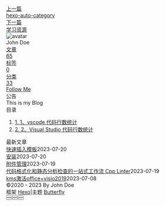 <!DOCTYPE html><html lang="zh-CN" data-theme="light"><head><meta charset="UTF-8"><meta http-equiv="X-UA-Compatible" content="IE=edge"><meta name="viewport" content="width=device-width, initial-scale=1.0, maximum-scale=1.0"><title>vscode 和vs2019代码行数统计 | Hexo</title><meta name="author" content="John Doe"><meta name="copyright" content="John Doe"><meta name="format-detection" content="telephone=no"><meta name="theme-color" content="#ffffff"><meta name="description" content="1、vscode 代码行数统计按Ctrl+Shift+X 在插件市场搜索 VS Code Counter 点击安装按住按Ctrl+Shift+P 在命令输入： 1Count lines in workspace   2、Visual Studio 代码行数统计选中解决方案按[Ctrl+Shift+F]弹出查找窗口（不统计以#号开头、以&#x2F;开头的代码和空行）1、输入  1b*[^:b#&#x2F;]+">
<meta property="og:type" content="article">
<meta property="og:title" content="vscode 和vs2019代码行数统计">
<meta property="og:url" content="http://example.com/posts/%E5%AD%A6%E4%B9%A0/%E6%8A%80%E5%B7%A7/vscode-%E5%92%8Cvs2019%E4%BB%A3%E7%A0%81%E8%A1%8C%E6%95%B0%E7%BB%9F%E8%AE%A1.md">
<meta property="og:site_name" content="Hexo">
<meta property="og:description" content="1、vscode 代码行数统计按Ctrl+Shift+X 在插件市场搜索 VS Code Counter 点击安装按住按Ctrl+Shift+P 在命令输入： 1Count lines in workspace   2、Visual Studio 代码行数统计选中解决方案按[Ctrl+Shift+F]弹出查找窗口（不统计以#号开头、以&#x2F;开头的代码和空行）1、输入  1b*[^:b#&#x2F;]+">
<meta property="og:locale" content="zh_CN">
<meta property="og:image" content="https://i.loli.net/2021/02/24/5O1day2nriDzjSu.png">
<meta property="article:published_time" content="2023-03-07T09:36:37.000Z">
<meta property="article:modified_time" content="2023-03-15T12:11:42.079Z">
<meta property="article:author" content="John Doe">
<meta name="twitter:card" content="summary">
<meta name="twitter:image" content="https://i.loli.net/2021/02/24/5O1day2nriDzjSu.png"><link rel="shortcut icon" href="/img/web/favicon.png"><link rel="canonical" href="http://example.com/posts/%E5%AD%A6%E4%B9%A0/%E6%8A%80%E5%B7%A7/vscode-%E5%92%8Cvs2019%E4%BB%A3%E7%A0%81%E8%A1%8C%E6%95%B0%E7%BB%9F%E8%AE%A1.md"><link rel="preconnect" href="//cdn.jsdelivr.net"/><link rel="preconnect" href="//busuanzi.ibruce.info"/><link rel="stylesheet" href="/css/index.css"><link rel="stylesheet" href="https://cdn.jsdelivr.net/npm/@fortawesome/fontawesome-free/css/all.min.css" media="print" onload="this.media='all'"><link rel="stylesheet" href="https://cdn.jsdelivr.net/npm/@fancyapps/ui/dist/fancybox.min.css" media="print" onload="this.media='all'"><script>const GLOBAL_CONFIG = { 
  root: '/',
  algolia: undefined,
  localSearch: undefined,
  translate: undefined,
  noticeOutdate: undefined,
  highlight: {"plugin":"highlighjs","highlightCopy":true,"highlightLang":true,"highlightHeightLimit":false},
  copy: {
    success: '复制成功',
    error: '复制错误',
    noSupport: '浏览器不支持'
  },
  relativeDate: {
    homepage: false,
    post: false
  },
  runtime: '',
  date_suffix: {
    just: '刚刚',
    min: '分钟前',
    hour: '小时前',
    day: '天前',
    month: '个月前'
  },
  copyright: undefined,
  lightbox: 'fancybox',
  Snackbar: undefined,
  source: {
    justifiedGallery: {
      js: 'https://cdn.jsdelivr.net/npm/flickr-justified-gallery/dist/fjGallery.min.js',
      css: 'https://cdn.jsdelivr.net/npm/flickr-justified-gallery/dist/fjGallery.min.css'
    }
  },
  isPhotoFigcaption: false,
  islazyload: false,
  isAnchor: false,
  percent: {
    toc: true,
    rightside: false,
  }
}</script><script id="config-diff">var GLOBAL_CONFIG_SITE = {
  title: 'vscode 和vs2019代码行数统计',
  isPost: true,
  isHome: false,
  isHighlightShrink: false,
  isToc: true,
  postUpdate: '2023-03-15 20:11:42'
}</script><noscript><style type="text/css">
  #nav {
    opacity: 1
  }
  .justified-gallery img {
    opacity: 1
  }

  #recent-posts time,
  #post-meta time {
    display: inline !important
  }
</style></noscript><script>(win=>{
    win.saveToLocal = {
      set: function setWithExpiry(key, value, ttl) {
        if (ttl === 0) return
        const now = new Date()
        const expiryDay = ttl * 86400000
        const item = {
          value: value,
          expiry: now.getTime() + expiryDay,
        }
        localStorage.setItem(key, JSON.stringify(item))
      },

      get: function getWithExpiry(key) {
        const itemStr = localStorage.getItem(key)

        if (!itemStr) {
          return undefined
        }
        const item = JSON.parse(itemStr)
        const now = new Date()

        if (now.getTime() > item.expiry) {
          localStorage.removeItem(key)
          return undefined
        }
        return item.value
      }
    }
  
    win.getScript = url => new Promise((resolve, reject) => {
      const script = document.createElement('script')
      script.src = url
      script.async = true
      script.onerror = reject
      script.onload = script.onreadystatechange = function() {
        const loadState = this.readyState
        if (loadState && loadState !== 'loaded' && loadState !== 'complete') return
        script.onload = script.onreadystatechange = null
        resolve()
      }
      document.head.appendChild(script)
    })
  
    win.getCSS = (url,id = false) => new Promise((resolve, reject) => {
      const link = document.createElement('link')
      link.rel = 'stylesheet'
      link.href = url
      if (id) link.id = id
      link.onerror = reject
      link.onload = link.onreadystatechange = function() {
        const loadState = this.readyState
        if (loadState && loadState !== 'loaded' && loadState !== 'complete') return
        link.onload = link.onreadystatechange = null
        resolve()
      }
      document.head.appendChild(link)
    })
  
      win.activateDarkMode = function () {
        document.documentElement.setAttribute('data-theme', 'dark')
        if (document.querySelector('meta[name="theme-color"]') !== null) {
          document.querySelector('meta[name="theme-color"]').setAttribute('content', '#0d0d0d')
        }
      }
      win.activateLightMode = function () {
        document.documentElement.setAttribute('data-theme', 'light')
        if (document.querySelector('meta[name="theme-color"]') !== null) {
          document.querySelector('meta[name="theme-color"]').setAttribute('content', '#ffffff')
        }
      }
      const t = saveToLocal.get('theme')
    
          if (t === 'dark') activateDarkMode()
          else if (t === 'light') activateLightMode()
        
      const asideStatus = saveToLocal.get('aside-status')
      if (asideStatus !== undefined) {
        if (asideStatus === 'hide') {
          document.documentElement.classList.add('hide-aside')
        } else {
          document.documentElement.classList.remove('hide-aside')
        }
      }
    
    const detectApple = () => {
      if(/iPad|iPhone|iPod|Macintosh/.test(navigator.userAgent)){
        document.documentElement.classList.add('apple')
      }
    }
    detectApple()
    })(window)</script><meta name="generator" content="Hexo 6.3.0"></head><body><div id="sidebar"><div id="menu-mask"></div><div id="sidebar-menus"><div class="avatar-img is-center"><img src="https://i.loli.net/2021/02/24/5O1day2nriDzjSu.png" onerror="onerror=null;src='/img/web/friend_404.gif'" alt="avatar"/></div><div class="sidebar-site-data site-data is-center"><a href="/archives/"><div class="headline">文章</div><div class="length-num">65</div></a><a href="/tags/"><div class="headline">标签</div><div class="length-num">0</div></a><a href="/categories/"><div class="headline">分类</div><div class="length-num">33</div></a></div><hr/><div class="menus_items"><div class="menus_item"><a class="site-page" href="/"><i class="fa-fw fas fa-home"></i><span> 首页</span></a></div><div class="menus_item"><a class="site-page" href="/archives/"><i class="fa-fw fas fa-archive"></i><span> 时间轴</span></a></div><div class="menus_item"><a class="site-page" href="/tags/"><i class="fa-fw fas fa-tags"></i><span> 标签</span></a></div><div class="menus_item"><a class="site-page" href="/categories/"><i class="fa-fw fas fa-folder-open"></i><span> 分类</span></a></div><div class="menus_item"><a class="site-page" href="/link/"><i class="fa-fw fas fa-link"></i><span> 友链</span></a></div><div class="menus_item"><a class="site-page" href="/about/"><i class="fa-fw fas fa-heart"></i><span> 关于</span></a></div></div></div></div><div class="post" id="body-wrap"><header class="post-bg" id="page-header" style="background: linear-gradient(20deg, #0062be, #925696, #cc426e, #fb0347)"><nav id="nav"><span id="blog-info"><a href="/" title="Hexo"><span class="site-name">Hexo</span></a></span><div id="menus"><div class="menus_items"><div class="menus_item"><a class="site-page" href="/"><i class="fa-fw fas fa-home"></i><span> 首页</span></a></div><div class="menus_item"><a class="site-page" href="/archives/"><i class="fa-fw fas fa-archive"></i><span> 时间轴</span></a></div><div class="menus_item"><a class="site-page" href="/tags/"><i class="fa-fw fas fa-tags"></i><span> 标签</span></a></div><div class="menus_item"><a class="site-page" href="/categories/"><i class="fa-fw fas fa-folder-open"></i><span> 分类</span></a></div><div class="menus_item"><a class="site-page" href="/link/"><i class="fa-fw fas fa-link"></i><span> 友链</span></a></div><div class="menus_item"><a class="site-page" href="/about/"><i class="fa-fw fas fa-heart"></i><span> 关于</span></a></div></div><div id="toggle-menu"><a class="site-page" href="javascript:void(0);"><i class="fas fa-bars fa-fw"></i></a></div></div></nav><div id="post-info"><h1 class="post-title">vscode 和vs2019代码行数统计</h1><div id="post-meta"><div class="meta-firstline"><span class="post-meta-date"><i class="far fa-calendar-alt fa-fw post-meta-icon"></i><span class="post-meta-label">发表于</span><time class="post-meta-date-created" datetime="2023-03-07T09:36:37.000Z" title="发表于 2023-03-07 17:36:37">2023-03-07</time><span class="post-meta-separator">|</span><i class="fas fa-history fa-fw post-meta-icon"></i><span class="post-meta-label">更新于</span><time class="post-meta-date-updated" datetime="2023-03-15T12:11:42.079Z" title="更新于 2023-03-15 20:11:42">2023-03-15</time></span><span class="post-meta-categories"><span class="post-meta-separator">|</span><i class="fas fa-inbox fa-fw post-meta-icon"></i><a class="post-meta-categories" href="/categories/%E5%AD%A6%E4%B9%A0/">学习</a><i class="fas fa-angle-right post-meta-separator"></i><i class="fas fa-inbox fa-fw post-meta-icon"></i><a class="post-meta-categories" href="/categories/%E5%AD%A6%E4%B9%A0/%E6%8A%80%E5%B7%A7/">技巧</a></span></div><div class="meta-secondline"><span class="post-meta-separator">|</span><span class="post-meta-pv-cv" id="" data-flag-title="vscode 和vs2019代码行数统计"><i class="far fa-eye fa-fw post-meta-icon"></i><span class="post-meta-label">阅读量:</span><span id="busuanzi_value_page_pv"><i class="fa-solid fa-spinner fa-spin"></i></span></span></div></div></div></header><main class="layout" id="content-inner"><div id="post"><article class="post-content" id="article-container"><h1 id="1、vscode-代码行数统计"><a href="#1、vscode-代码行数统计" class="headerlink" title="1、vscode 代码行数统计"></a>1、vscode 代码行数统计</h1><p>按Ctrl+Shift+X 在插件市场搜索 VS Code Counter 点击安装<br><img src="https://cdn.nlark.com/yuque/0/2023/png/22784909/1677053714389-26d90a59-bd6a-40a6-8d4c-c4823c5879eb.png#averageHue=%2342823c&clientId=u2d1f3933-1e56-4&from=paste&id=u4ae858bc&originHeight=465&originWidth=474&originalType=url&ratio=1.75&rotation=0&showTitle=false&status=done&style=none&taskId=uc87c970b-2798-496a-ba47-43a73e6e9ae&title="><br>按住按Ctrl+Shift+P 在命令输入：</p>
<figure class="highlight plaintext"><table><tr><td class="gutter"><pre><span class="line">1</span><br></pre></td><td class="code"><pre><span class="line">Count lines in workspace</span><br></pre></td></tr></table></figure>

<p><img src="https://cdn.nlark.com/yuque/0/2023/png/22784909/1677053726480-184c04bb-1ede-4107-ac71-6f5aa26bde93.png#averageHue=%238f946e&clientId=u2d1f3933-1e56-4&from=paste&id=ue4d2eb7a&originHeight=185&originWidth=1513&originalType=url&ratio=1.75&rotation=0&showTitle=false&status=done&style=none&taskId=u8b81458b-7efe-4b24-846c-cd59a7bf840&title="><br><img src="https://cdn.nlark.com/yuque/0/2023/png/22784909/1677053734196-6f8a4a0f-ceb8-4ca1-b597-7b3f37094271.png#averageHue=%232c2b2b&clientId=u2d1f3933-1e56-4&from=paste&id=ucfce1f4f&originHeight=726&originWidth=1375&originalType=url&ratio=1.75&rotation=0&showTitle=false&status=done&style=none&taskId=u9cde3a3c-02db-4ac9-bb14-8d6dde23368&title="></p>
<h1 id="2、Visual-Studio-代码行数统计"><a href="#2、Visual-Studio-代码行数统计" class="headerlink" title="2、Visual Studio 代码行数统计"></a>2、Visual Studio 代码行数统计</h1><p>选中解决方案<br>按[Ctrl+Shift+F]弹出查找窗口（不统计以#号开头、以&#x2F;开头的代码和空行）<br>1、输入 </p>
<figure class="highlight plaintext"><table><tr><td class="gutter"><pre><span class="line">1</span><br></pre></td><td class="code"><pre><span class="line">b*[^:b#/]+.*$</span><br></pre></td></tr></table></figure>
<p>2、选择使用正则表达式<br><img src="https://cdn.nlark.com/yuque/0/2023/png/22784909/1677053692668-451bfeb9-952c-4afc-a229-c8c618df59c0.png#averageHue=%23efeeed&clientId=u2d1f3933-1e56-4&from=paste&id=u4779545e&originHeight=642&originWidth=378&originalType=url&ratio=1.75&rotation=0&showTitle=false&status=done&style=none&taskId=ufb07642e-fdf9-43c3-a7a2-522391d7e65&title="></p>
</article><div class="post-copyright"><div class="post-copyright__author"><span class="post-copyright-meta">文章作者: </span><span class="post-copyright-info"><a href="http://example.com">John Doe</a></span></div><div class="post-copyright__type"><span class="post-copyright-meta">文章链接: </span><span class="post-copyright-info"><a href="http://example.com/posts/%E5%AD%A6%E4%B9%A0/%E6%8A%80%E5%B7%A7/vscode-%E5%92%8Cvs2019%E4%BB%A3%E7%A0%81%E8%A1%8C%E6%95%B0%E7%BB%9F%E8%AE%A1.md">http://example.com/posts/%E5%AD%A6%E4%B9%A0/%E6%8A%80%E5%B7%A7/vscode-%E5%92%8Cvs2019%E4%BB%A3%E7%A0%81%E8%A1%8C%E6%95%B0%E7%BB%9F%E8%AE%A1.md</a></span></div><div class="post-copyright__notice"><span class="post-copyright-meta">版权声明: </span><span class="post-copyright-info">本博客所有文章除特别声明外，均采用 <a href="https://creativecommons.org/licenses/by-nc-sa/4.0/" target="_blank">CC BY-NC-SA 4.0</a> 许可协议。转载请注明来自 <a href="http://example.com" target="_blank">Hexo</a>！</span></div></div><div class="tag_share"><div class="post-meta__tag-list"></div><div class="post_share"><div class="social-share" data-image="https://i.loli.net/2021/02/24/5O1day2nriDzjSu.png" data-sites="facebook,twitter,wechat,weibo,qq"></div><link rel="stylesheet" href="https://cdn.jsdelivr.net/npm/butterfly-extsrc/sharejs/dist/css/share.min.css" media="print" onload="this.media='all'"><script src="https://cdn.jsdelivr.net/npm/butterfly-extsrc/sharejs/dist/js/social-share.min.js" defer></script></div></div><nav class="pagination-post" id="pagination"><div class="prev-post pull-left"><a href="/posts/%E9%85%8D%E7%BD%AE/%E5%8D%9A%E5%AE%A2%E9%85%8D%E7%BD%AE/hexo-auto-category.md" title="hexo-auto-category"><div class="cover" style="background: var(--default-bg-color)"></div><div class="pagination-info"><div class="label">上一篇</div><div class="prev_info">hexo-auto-category</div></div></a></div><div class="next-post pull-right"><a href="/posts/%E5%AD%A6%E4%B9%A0/%E8%B5%84%E6%BA%90/%E5%AD%A6%E4%B9%A0%E8%B5%84%E6%BA%90.md" title="学习资源"><div class="cover" style="background: var(--default-bg-color)"></div><div class="pagination-info"><div class="label">下一篇</div><div class="next_info">学习资源</div></div></a></div></nav></div><div class="aside-content" id="aside-content"><div class="card-widget card-info"><div class="is-center"><div class="avatar-img"><img src="https://i.loli.net/2021/02/24/5O1day2nriDzjSu.png" onerror="this.onerror=null;this.src='/img/web/friend_404.gif'" alt="avatar"/></div><div class="author-info__name">John Doe</div><div class="author-info__description"></div></div><div class="card-info-data site-data is-center"><a href="/archives/"><div class="headline">文章</div><div class="length-num">65</div></a><a href="/tags/"><div class="headline">标签</div><div class="length-num">0</div></a><a href="/categories/"><div class="headline">分类</div><div class="length-num">33</div></a></div><a id="card-info-btn" target="_blank" rel="noopener" href="https://github.com/xxxxxx"><i class="fab fa-github"></i><span>Follow Me</span></a></div><div class="card-widget card-announcement"><div class="item-headline"><i class="fas fa-bullhorn fa-shake"></i><span>公告</span></div><div class="announcement_content">This is my Blog</div></div><div class="sticky_layout"><div class="card-widget" id="card-toc"><div class="item-headline"><i class="fas fa-stream"></i><span>目录</span><span class="toc-percentage"></span></div><div class="toc-content"><ol class="toc"><li class="toc-item toc-level-1"><a class="toc-link" href="#1%E3%80%81vscode-%E4%BB%A3%E7%A0%81%E8%A1%8C%E6%95%B0%E7%BB%9F%E8%AE%A1"><span class="toc-number">1.</span> <span class="toc-text">1、vscode 代码行数统计</span></a></li><li class="toc-item toc-level-1"><a class="toc-link" href="#2%E3%80%81Visual-Studio-%E4%BB%A3%E7%A0%81%E8%A1%8C%E6%95%B0%E7%BB%9F%E8%AE%A1"><span class="toc-number">2.</span> <span class="toc-text">2、Visual Studio 代码行数统计</span></a></li></ol></div></div><div class="card-widget card-recent-post"><div class="item-headline"><i class="fas fa-history"></i><span>最新文章</span></div><div class="aside-list"><div class="aside-list-item no-cover"><div class="content"><a class="title" href="/posts/%E9%85%8D%E7%BD%AE/ob%E9%85%8D%E7%BD%AE/%E5%BF%AB%E9%80%9F%E6%8F%92%E5%85%A5%E6%A8%A1%E6%9D%BF.md" title="快速插入模板">快速插入模板</a><time datetime="2023-07-20T07:34:25.000Z" title="发表于 2023-07-20 15:34:25">2023-07-20</time></div></div><div class="aside-list-item no-cover"><div class="content"><a class="title" href="/posts/%E8%AF%AD%E8%A8%80/Rust/%E5%AE%89%E8%A3%85.md" title="安装">安装</a><time datetime="2023-07-20T02:27:40.000Z" title="发表于 2023-07-20 10:27:40">2023-07-20</time></div></div><div class="aside-list-item no-cover"><div class="content"><a class="title" href="/posts/%E9%85%8D%E7%BD%AE/ob%E9%85%8D%E7%BD%AE/%E9%99%84%E4%BB%B6%E7%AE%A1%E7%90%86.md" title="附件管理">附件管理</a><time datetime="2023-07-19T07:52:53.000Z" title="发表于 2023-07-19 15:52:53">2023-07-19</time></div></div><div class="aside-list-item no-cover"><div class="content"><a class="title" href="/posts/%E8%AF%AD%E8%A8%80/c/%E4%BB%A3%E7%A0%81%E6%A0%BC%E5%BC%8F%E5%8C%96%E5%92%8C%E9%9D%99%E6%80%81%E5%88%86%E6%9E%90%E6%A3%80%E6%9F%A5%E7%9A%84%E4%B8%80%E7%AB%99%E5%BC%8F%E5%B7%A5%E4%BD%9C%E6%B5%81-cpp-linter.md" title="代码格式化和静态分析检查的一站式工作流 Cpp Linter">代码格式化和静态分析检查的一站式工作流 Cpp Linter</a><time datetime="2023-07-19T01:17:32.000Z" title="发表于 2023-07-19 09:17:32">2023-07-19</time></div></div><div class="aside-list-item no-cover"><div class="content"><a class="title" href="/posts/%E8%A7%A3%E5%86%B3%E6%96%B9%E6%A1%88/%E5%85%B6%E4%BB%96/kms%E6%BF%80%E6%B4%BBoffice-visio2019.md" title="kms激活office+visio2019">kms激活office+visio2019</a><time datetime="2023-07-08T11:46:22.000Z" title="发表于 2023-07-08 19:46:22">2023-07-08</time></div></div></div></div></div></div></main><footer id="footer"><div id="footer-wrap"><div class="copyright">&copy;2020 - 2023 By John Doe</div><div class="framework-info"><span>框架 </span><a target="_blank" rel="noopener" href="https://hexo.io">Hexo</a><span class="footer-separator">|</span><span>主题 </span><a target="_blank" rel="noopener" href="https://github.com/jerryc127/hexo-theme-butterfly">Butterfly</a></div></div></footer></div><div id="rightside"><div id="rightside-config-hide"><button id="readmode" type="button" title="阅读模式"><i class="fas fa-book-open"></i></button><button id="darkmode" type="button" title="浅色和深色模式转换"><i class="fas fa-adjust"></i></button><button id="hide-aside-btn" type="button" title="单栏和双栏切换"><i class="fas fa-arrows-alt-h"></i></button></div><div id="rightside-config-show"><button id="rightside_config" type="button" title="设置"><i class="fas fa-cog fa-spin"></i></button><button class="close" id="mobile-toc-button" type="button" title="目录"><i class="fas fa-list-ul"></i></button><button id="go-up" type="button" title="回到顶部"><span class="scroll-percent"></span><i class="fas fa-arrow-up"></i></button></div></div><div><script src="/js/utils.js"></script><script src="/js/main.js"></script><script src="https://cdn.jsdelivr.net/npm/@fancyapps/ui/dist/fancybox.umd.min.js"></script><div class="js-pjax"></div><script defer="defer" id="ribbon" src="https://cdn.jsdelivr.net/npm/butterfly-extsrc/dist/canvas-ribbon.min.js" size="150" alpha="0.6" zIndex="-1" mobile="false" data-click="false"></script><script async data-pjax src="//busuanzi.ibruce.info/busuanzi/2.3/busuanzi.pure.mini.js"></script></div></body></html>